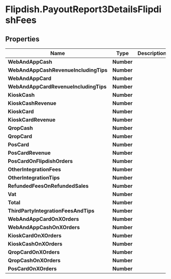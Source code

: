 # Flipdish.PayoutReport3DetailsFlipdishFees

## Properties

Name | Type | Description | Notes
------------ | ------------- | ------------- | -------------
**WebAndAppCash** | **Number** |  | [optional] 
**WebAndAppCashRevenueIncludingTips** | **Number** |  | [optional] 
**WebAndAppCard** | **Number** |  | [optional] 
**WebAndAppCardRevenueIncludingTips** | **Number** |  | [optional] 
**KioskCash** | **Number** |  | [optional] 
**KioskCashRevenue** | **Number** |  | [optional] 
**KioskCard** | **Number** |  | [optional] 
**KioskCardRevenue** | **Number** |  | [optional] 
**QropCash** | **Number** |  | [optional] 
**QropCard** | **Number** |  | [optional] 
**PosCard** | **Number** |  | [optional] 
**PosCardRevenue** | **Number** |  | [optional] 
**PosCardOnFlipdishOrders** | **Number** |  | [optional] 
**OtherIntegrationFees** | **Number** |  | [optional] 
**OtherIntegrationTips** | **Number** |  | [optional] 
**RefundedFeesOnRefundedSales** | **Number** |  | [optional] 
**Vat** | **Number** |  | [optional] 
**Total** | **Number** |  | [optional] 
**ThirdPartyIntegrationFeesAndTips** | **Number** |  | [optional] 
**WebAndAppCardOnXOrders** | **Number** |  | [optional] 
**WebAndAppCashOnXOrders** | **Number** |  | [optional] 
**KioskCardOnXOrders** | **Number** |  | [optional] 
**KioskCashOnXOrders** | **Number** |  | [optional] 
**QropCardOnXOrders** | **Number** |  | [optional] 
**QropCashOnXOrders** | **Number** |  | [optional] 
**PosCardOnXOrders** | **Number** |  | [optional] 


